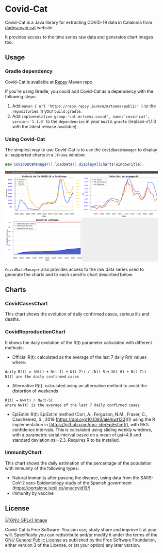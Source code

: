 # Covid-Cat

Covid-Cat is a Java library for extracting COVID-19 data in Catalonia from 
[dadescovid.cat](https://dadescovid.cat/) website.

It provides access to the time series raw data and generates chart images too.


## Usage

### Gradle dependency
Covid-Cat is available at [Repsy](https://repsy.io/) Maven repo.

If you're using Gradle, you could add Covid-Cat as a dependency with the following steps:

1. Add `maven { url 'https://repo.repsy.io/mvn/mrtxema/public' }` to the `repositories` 
   in your `build.gradle`.
2. Add `implementation group:'cat.mrtxema.covid', name:'covid-cat', version:'1.1.0'` 
   to the `dependencies` in your `build.gradle` (replace v1.1.0 with the latest release available).

### Using Covid-Cat
The simplest way to use Covid-Cat is to use the `CovidDataManager` to display
all supported charts in a `JFrame` window:
```java
new CovidDataManager().loadData().displayAllCharts(windowTitle);
```
![Screenshot](screenshot.png)

`CovidDataManager` also provides access to the raw data series used to generate 
the charts and to each specific chart described below.


## Charts

### CovidCasesChart
This chart shows the evolution of daily confirmed cases, serious ills and deaths.

### CovidReproductionChart
It shows the daily evolution of the R(t) parameter calculated with different methods:
* Official R(t): calculated as the average of the last 7 daily R(t) values where:
```
daily R(t) = (N(t) + N(t-1) + N(t-2)) / (N(t-5)+ N(t-6) + N(t-7))
N(t) are the daily confirmed cases
```
* Alternative R(t): calculated using an alternative method to avoid the distortion of weekends 
```
R(t) = Nw(t) / Nw(t-5)
where Nw(t) is the average of the last 7 daily confirmed cases
```
* EpiEstim R(t): EpiEstim method (Cori, A., Ferguson, N.M., Fraser, C., Cauchemez, S., 2019 [https://doi.org/10.1093/aje/kwt133]())
using the R implementation in [https://github.com/mrc-ide/EpiEstim](), with 95% confidence intervals. 
  This is calculated using sliding weekly windows, with a parametric serial interval based on 
  a mean of μsi=4.8 and standard deviation σsi=2.3. Requires R to be installed.
  
### ImmunityChart
This chart shows the daily estimation of the percentage of the population with 
immunity of the following types:
* Natural immunity after passing the disease, using data from the SARS-CoV-2 sero-Epidemiology
  study of the Spanish government (https://portalcne.isciii.es/enecovid19/)
* Immunity by vaccine


## License

[![GNU GPLv3 Image](https://www.gnu.org/graphics/gplv3-127x51.png)](http://www.gnu.org/licenses/gpl-3.0.en.html)

Covid-Cat is Free Software: You can use, study share and improve it at your
will. Specifically you can redistribute and/or modify it under the terms of the
[GNU General Public License](https://www.gnu.org/licenses/gpl.html) as
published by the Free Software Foundation, either version 3 of the License, or
(at your option) any later version.
